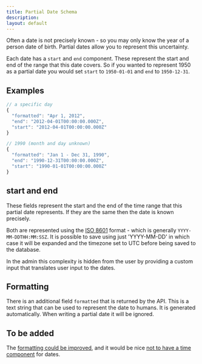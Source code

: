 ```yaml
---
title: Partial Date Schema
description: 
layout: default
---
```


Often a date is not precisely known - so you may only know the year of a person date of birth. Partial dates allow you to represent this uncertainty.

Each date has a `start` and `end` component. These represent the start and end of the range that this date covers. So if you wanted to represent 1950 as a partial date you would set `start` to `1950-01-01` and  `end` to `1950-12-31`.

## Examples

``` javascript
// a specific day
{
  "formatted": "Apr 1, 2012",
  "end": "2012-04-01T00:00:00.000Z",
  "start": "2012-04-01T00:00:00.000Z"
}
```

``` javascript
// 1990 (month and day unknown)
{
  "formatted": "Jan 1 - Dec 31, 1990",
  "end": "1990-12-31T00:00:00.000Z",
  "start": "1990-01-01T00:00:00.000Z"
}
```

## start and end

These fields represent the start and the end of the time range that this partial date represents. If they are the same then the date is known precisely.

Both are represented using the [ISO 8601](http://en.wikipedia.org/wiki/ISO_8601) format - which is generally `YYYY-MM-DDTHH:MM:SSZ`. It is possible to save using just 'YYYY-MM-DD' in which case it will be expanded and the timezone set to UTC before being saved to the database.

In the admin this complexity is hidden from the user by providing a custom input that translates user input to the dates.

## Formatting

There is an additional field `formatted` that is returned by the API. This is a text string that can be used to represent the date to humans. It is generated automatically. When writing a partial date it will be ignored.

## To be added

The [formatting could be improved](https://github.com/mysociety/popit/issues/208), and it would be nice [not to have a time component](https://github.com/mysociety/popit/issues/207) for dates.